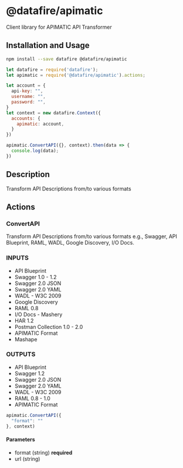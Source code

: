 # @datafire/apimatic

Client library for APIMATIC API Transformer

## Installation and Usage
```bash
npm install --save datafire @datafire/apimatic
```

```js
let datafire = require('datafire');
let apimatic = require('@datafire/apimatic').actions;

let account = {
  api-key: "",
  username: "",
  password: "",
}
let context = new datafire.Context({
  accounts: {
    apimatic: account,
  }
})

apimatic.ConvertAPI({}, context).then(data => {
  console.log(data);
})
```

## Description
Transform API Descriptions from/to various formats

## Actions
### ConvertAPI
Transform API Descriptions from/to various formats e.g., Swagger, API Blueprint, RAML, WADL, Google Discovery, I/O Docs.

### INPUTS
* API Blueprint
* Swagger 1.0 - 1.2
* Swagger 2.0 JSON
* Swagger 2.0 YAML
* WADL - W3C 2009
* Google Discovery
* RAML 0.8
* I/O Docs - Mashery
* HAR 1.2
* Postman Collection 1.0 - 2.0
* APIMATIC Format
* Mashape

### OUTPUTS
* API Blueprint
* Swagger 1.2
* Swagger 2.0 JSON
* Swagger 2.0 YAML
* WADL - W3C 2009
* RAML 0.8 - 1.0
* APIMATIC Format


```js
apimatic.ConvertAPI({
  "format": ""
}, context)
```

#### Parameters
* format (string) **required**
* url (string)

